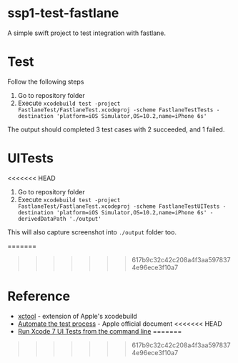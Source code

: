 # ssp1-test-fastlane

A simple swift project to test integration with fastlane.

# Test

Follow the following steps

1. Go to repository folder
2. Execute `xcodebuild test -project FastlaneTest/FastlaneTest.xcodeproj -scheme FastlaneTestTests -destination 'platform=iOS Simulator,OS=10.2,name=iPhone 6s'`

The output should completed 3 test cases with 2 succeeded, and 1 failed.

# UITests

<<<<<<< HEAD
1. Go to repository folder
2. Execute `xcodebuild test -project FastlaneTest/FastlaneTest.xcodeproj -scheme FastlaneTestUITests -destination 'platform=iOS Simulator,OS=10.2,name=iPhone 6s' -derivedDataPath './output'`

This will also capture screenshot into `./output` folder too.

=======
>>>>>>> 617b9c32c42c208a4f3aa5978374e96ece3f10a7
# Reference

* [xctool](https://github.com/facebook/xctool) - extension of Apple's xcodebuild
* [Automate the test process](https://developer.apple.com/library/content/documentation/DeveloperTools/Conceptual/testing_with_xcode/chapters/08-automation.html) - Apple official document
<<<<<<< HEAD
* [Run Xcode 7 UI Tests from the command line](https://krausefx.com/blog/run-xcode-7-ui-tests-from-the-command-line)
=======
>>>>>>> 617b9c32c42c208a4f3aa5978374e96ece3f10a7
